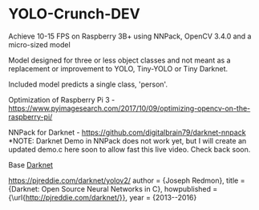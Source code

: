 # YOLO-Crunch-DEV

Achieve 10-15 FPS on Raspberry 3B+ using NNPack, OpenCV 3.4.0 and a micro-sized model

Model designed for three or less object classes and not meant as a replacement or improvement to YOLO, Tiny-YOLO or Tiny Darknet.

Included model predicts a single class, 'person'.

Optimization of Raspberry Pi 3 - https://www.pyimagesearch.com/2017/10/09/optimizing-opencv-on-the-raspberry-pi/

NNPack for Darknet - https://github.com/digitalbrain79/darknet-nnpack
*NOTE: Darknet Demo in NNPack does not work yet, but I will create an updated demo.c here soon to allow fast this live video.  Check back soon.

Base [Darknet](https://github.com/pjreddie/darknet)

https://pjreddie.com/darknet/yolov2/
author =   {Joseph Redmon},
title =    {Darknet: Open Source Neural Networks in C},
howpublished = {\url{http://pjreddie.com/darknet/}},
year = {2013--2016}
